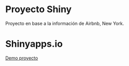# Proyecto Shiny
Proyecto en base a la información de Airbnb, New York.

# Shinyapps.io
[Demo proyecto](https://ckxkue-lorena-p0rez.shinyapps.io/Airbnb_proyecto/)